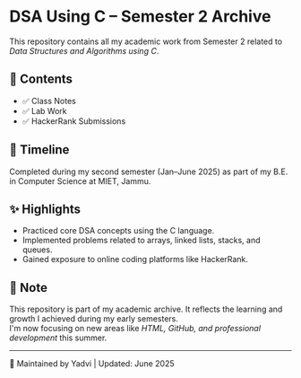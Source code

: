 # DSA Using C – Semester 2 Archive

This repository contains all my academic work from Semester 2 related to *Data Structures and Algorithms using C*.

## 📁 Contents
- ✅ Class Notes
- ✅ Lab Work
- ✅ HackerRank Submissions

## 📅 Timeline
Completed during my second semester (Jan–June 2025) as part of my B.E. in Computer Science at MIET, Jammu.

## ✨ Highlights
- Practiced core DSA concepts using the C language.
- Implemented problems related to arrays, linked lists, stacks, and queues.
- Gained exposure to online coding platforms like HackerRank.

## 📝 Note
This repository is part of my academic archive. It reflects the learning and growth I achieved during my early semesters.  
I'm now focusing on new areas like *HTML, GitHub, and professional development* this summer.

---

📌 Maintained by Yadvi | Updated: June 2025
